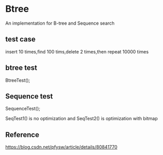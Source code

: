 # Btree
An implementation for B-tree and Sequence search

## test case
insert 10 times,find 100 tims,delete 2 times,then repeat 10000 times

## btree test
BtreeTest();

## Sequence test
SequenceTest(); 

SeqTest1() is no optimization and SeqTest2() is optimization with bitmap

## Reference
https://blog.csdn.net/pfysw/article/details/80841770
